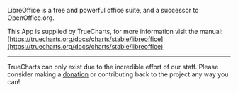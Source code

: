 LibreOffice is a free and powerful office suite, and a successor to OpenOffice.org.

This App is supplied by TrueCharts, for more information visit the manual: [https://truecharts.org/docs/charts/stable/libreoffice](https://truecharts.org/docs/charts/stable/libreoffice)

---

TrueCharts can only exist due to the incredible effort of our staff.
Please consider making a [donation](https://truecharts.org/docs/about/sponsor) or contributing back to the project any way you can!
